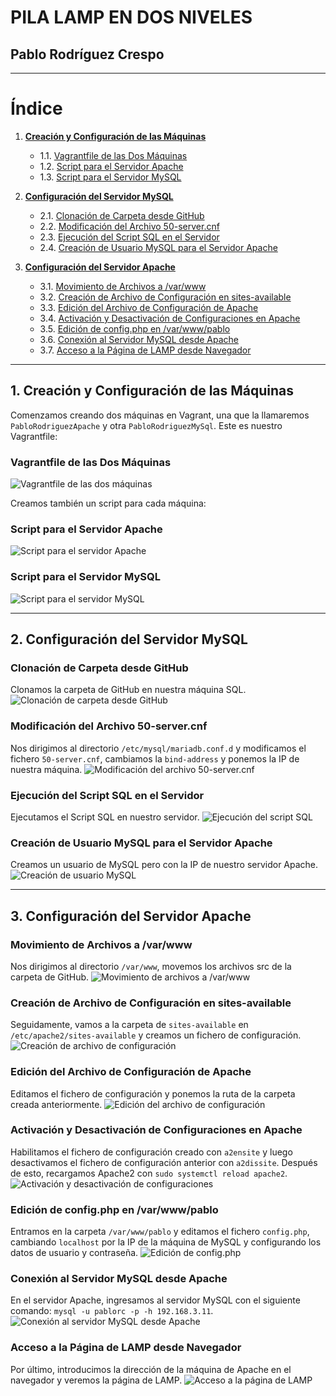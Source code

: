 # PILA LAMP EN DOS NIVELES

## Pablo Rodríguez Crespo

---

# Índice

1. **[Creación y Configuración de las Máquinas](#1-creación-y-configuración-de-las-máquinas)**
   - 1.1. [Vagrantfile de las Dos Máquinas](#vagrantfile-de-las-dos-máquinas)
   - 1.2. [Script para el Servidor Apache](#script-para-el-servidor-apache)
   - 1.3. [Script para el Servidor MySQL](#script-para-el-servidor-mysql)

2. **[Configuración del Servidor MySQL](#2-configuración-del-servidor-mysql)**
   - 2.1. [Clonación de Carpeta desde GitHub](#clonación-de-carpeta-desde-github)
   - 2.2. [Modificación del Archivo 50-server.cnf](#modificación-del-archivo-50-server-cnf)
   - 2.3. [Ejecución del Script SQL en el Servidor](#ejecución-del-script-sql-en-el-servidor)
   - 2.4. [Creación de Usuario MySQL para el Servidor Apache](#creación-de-usuario-mysql-para-el-servidor-apache)

3. **[Configuración del Servidor Apache](#3-configuración-del-servidor-apache)**
   - 3.1. [Movimiento de Archivos a /var/www](#movimiento-de-archivos-a-var-www)
   - 3.2. [Creación de Archivo de Configuración en sites-available](#creación-de-archivo-de-configuración-en-sites-available)
   - 3.3. [Edición del Archivo de Configuración de Apache](#edición-del-archivo-de-configuración-de-apache)
   - 3.4. [Activación y Desactivación de Configuraciones en Apache](#activación-y-desactivación-de-configuraciones-en-apache)
   - 3.5. [Edición de config.php en /var/www/pablo](#edición-de-config-php-en-var-www-pablo)
   - 3.6. [Conexión al Servidor MySQL desde Apache](#conexión-al-servidor-mysql-desde-apache)
   - 3.7. [Acceso a la Página de LAMP desde Navegador](#acceso-a-la-página-de-lamp-desde-navegador)

---

## 1. Creación y Configuración de las Máquinas

Comenzamos creando dos máquinas en Vagrant, una que la llamaremos `PabloRodriguezApache` y otra `PabloRodriguezMySql`. Este es nuestro Vagrantfile:

### Vagrantfile de las Dos Máquinas
![Vagrantfile de las dos máquinas](https://github.com/user-attachments/assets/94efe147-a523-4e3d-b6a1-3150d11f0525)

Creamos también un script para cada máquina:

### Script para el Servidor Apache
![Script para el servidor Apache](https://github.com/user-attachments/assets/ee598802-2e06-4a01-860e-092d6fa32a95)

### Script para el Servidor MySQL
![Script para el servidor MySQL](https://github.com/user-attachments/assets/2e439fb2-ed55-462b-8fb2-76b0cf7a61da)

---

## 2. Configuración del Servidor MySQL

### Clonación de Carpeta desde GitHub
Clonamos la carpeta de GitHub en nuestra máquina SQL.
![Clonación de carpeta desde GitHub](https://github.com/user-attachments/assets/fc12c751-25e0-4350-8a83-17b85bf7f2c3)

### Modificación del Archivo 50-server.cnf
Nos dirigimos al directorio `/etc/mysql/mariadb.conf.d` y modificamos el fichero `50-server.cnf`, cambiamos la `bind-address` y ponemos la IP de nuestra máquina.
![Modificación del archivo 50-server.cnf](https://github.com/user-attachments/assets/e6278ba5-fac7-4547-8f39-5e945ef7d1fb)

### Ejecución del Script SQL en el Servidor
Ejecutamos el Script SQL en nuestro servidor.
![Ejecución del script SQL](https://github.com/user-attachments/assets/e3385b1d-3421-4a74-9439-4ff22e63e589)

### Creación de Usuario MySQL para el Servidor Apache
Creamos un usuario de MySQL pero con la IP de nuestro servidor Apache.
![Creación de usuario MySQL](https://github.com/user-attachments/assets/ea96325f-635e-45eb-b362-0d0dd0b643a0)

---

## 3. Configuración del Servidor Apache

### Movimiento de Archivos a /var/www
Nos dirigimos al directorio `/var/www`, movemos los archivos src de la carpeta de GitHub.
![Movimiento de archivos a /var/www](https://github.com/user-attachments/assets/8c5cc0d5-f869-421c-9b52-6ce39b284ff7)

### Creación de Archivo de Configuración en sites-available
Seguidamente, vamos a la carpeta de `sites-available` en `/etc/apache2/sites-available` y creamos un fichero de configuración.
![Creación de archivo de configuración](https://github.com/user-attachments/assets/7334e9d9-eced-4050-acdb-c82cf9fc7694)

### Edición del Archivo de Configuración de Apache
Editamos el fichero de configuración y ponemos la ruta de la carpeta creada anteriormente.
![Edición del archivo de configuración](https://github.com/user-attachments/assets/10957cc8-ff98-4dcd-8d3b-5edb66fad342)

### Activación y Desactivación de Configuraciones en Apache
Habilitamos el fichero de configuración creado con `a2ensite` y luego desactivamos el fichero de configuración anterior con `a2dissite`. Después de esto, recargamos Apache2 con `sudo systemctl reload apache2`.
![Activación y desactivación de configuraciones](https://github.com/user-attachments/assets/e0341624-aad1-44f0-b11a-764ca18a6b63)

### Edición de config.php en /var/www/pablo
Entramos en la carpeta `/var/www/pablo` y editamos el fichero `config.php`, cambiando `localhost` por la IP de la máquina de MySQL y configurando los datos de usuario y contraseña.
![Edición de config.php](https://github.com/user-attachments/assets/6cf9535b-16ae-4cb3-ac04-94df9ce85831)

### Conexión al Servidor MySQL desde Apache
En el servidor Apache, ingresamos al servidor MySQL con el siguiente comando: `mysql -u pablorc -p -h 192.168.3.11`.
![Conexión al servidor MySQL desde Apache](https://github.com/user-attachments/assets/71684502-98b6-4864-b162-75bd369cf572)

### Acceso a la Página de LAMP desde Navegador
Por último, introducimos la dirección de la máquina de Apache en el navegador y veremos la página de LAMP.
![Acceso a la página de LAMP](https://github.com/user-attachments/assets/d18581c3-065f-4c13-9d10-9ed9eb1b05d0)
